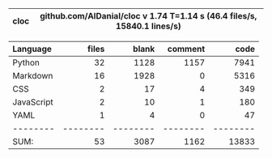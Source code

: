 cloc|github.com/AlDanial/cloc v 1.74  T=1.14 s (46.4 files/s, 15840.1 lines/s)
--- | ---

Language|files|blank|comment|code
:-------|-------:|-------:|-------:|-------:
Python|32|1128|1157|7941
Markdown|16|1928|0|5316
CSS|2|17|4|349
JavaScript|2|10|1|180
YAML|1|4|0|47
--------|--------|--------|--------|--------
SUM:|53|3087|1162|13833
